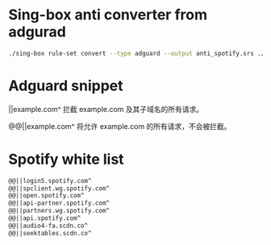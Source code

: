 # Sing-box anti converter from adgurad

```sh
./sing-box rule-set convert --type adguard --output anti_spotify.srs ./ant-spotify.txt
```

# Adguard snippet

||example.com^ 拦截 example.com 及其子域名的所有请求。

@@||example.com^ 将允许 example.com 的所有请求，不会被拦截。

# Spotify white list

```txt
@@||login5.spotify.com^
@@||spclient.wg.spotify.com^
@@||open.spotify.com^
@@||api-partner.spotify.com^
@@||partners.wg.spotify.com^
@@||api.spotify.com^
@@||audio4-fa.scdn.co^
@@||seektables.scdn.co^
```
